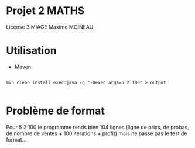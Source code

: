 # Projet 2 MATHS

License 3 MIAGE
Maxime MOINEAU

# Utilisation

* Maven


```

mvn clean install exec:java -q "-Dexec.args=5 2 100" > output


```

# Problème de format 

Pour 5 2 100 le programme rends bien 104 lignes (ligne de prixs, de probas, de nombre de ventes + 100 itérations + profit) mais ne passe pas le test de format...